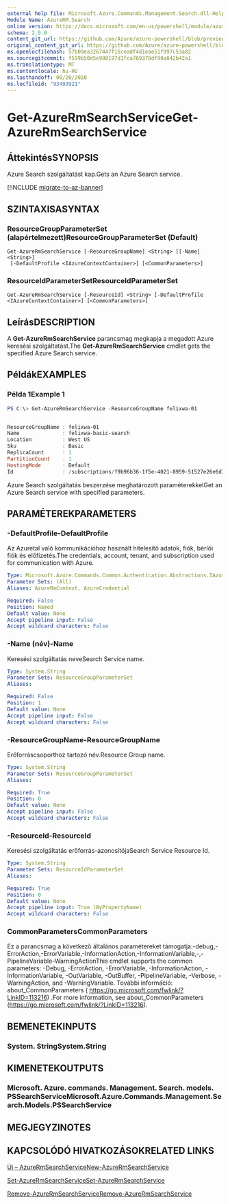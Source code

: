 ```yaml
---
external help file: Microsoft.Azure.Commands.Management.Search.dll-Help.xml
Module Name: AzureRM.Search
online version: https://docs.microsoft.com/en-us/powershell/module/azurerm.search/get-azurermsearchservice
schema: 2.0.0
content_git_url: https://github.com/Azure/azure-powershell/blob/preview/src/ResourceManager/Search/Commands.Management.Search/help/Get-AzureRmSearchService.md
original_content_git_url: https://github.com/Azure/azure-powershell/blob/preview/src/ResourceManager/Search/Commands.Management.Search/help/Get-AzureRmSearchService.md
ms.openlocfilehash: 57b09ea3267447f16ceadf4d1eae51f997c53a82
ms.sourcegitcommit: f599b50d5e980197d1fca769378df90a842b42a1
ms.translationtype: MT
ms.contentlocale: hu-HU
ms.lasthandoff: 08/20/2020
ms.locfileid: "93493921"
---
```

# <span data-ttu-id="d04fa-101">Get-AzureRmSearchService</span><span class="sxs-lookup"><span data-stu-id="d04fa-101">Get-AzureRmSearchService</span></span>

## <span data-ttu-id="d04fa-102">Áttekintés</span><span class="sxs-lookup"><span data-stu-id="d04fa-102">SYNOPSIS</span></span>
<span data-ttu-id="d04fa-103">Azure Search szolgáltatást kap.</span><span class="sxs-lookup"><span data-stu-id="d04fa-103">Gets an Azure Search service.</span></span>

[!INCLUDE [migrate-to-az-banner](../../includes/migrate-to-az-banner.md)]

## <span data-ttu-id="d04fa-104">SZINTAXISA</span><span class="sxs-lookup"><span data-stu-id="d04fa-104">SYNTAX</span></span>

### <span data-ttu-id="d04fa-105">ResourceGroupParameterSet (alapértelmezett)</span><span class="sxs-lookup"><span data-stu-id="d04fa-105">ResourceGroupParameterSet (Default)</span></span>
```
Get-AzureRmSearchService [-ResourceGroupName] <String> [[-Name] <String>]
 [-DefaultProfile <IAzureContextContainer>] [<CommonParameters>]
```

### <span data-ttu-id="d04fa-106">ResourceIdParameterSet</span><span class="sxs-lookup"><span data-stu-id="d04fa-106">ResourceIdParameterSet</span></span>
```
Get-AzureRmSearchService [-ResourceId] <String> [-DefaultProfile <IAzureContextContainer>] [<CommonParameters>]
```

## <span data-ttu-id="d04fa-107">Leírás</span><span class="sxs-lookup"><span data-stu-id="d04fa-107">DESCRIPTION</span></span>
<span data-ttu-id="d04fa-108">A **Get-AzureRmSearchService** parancsmag megkapja a megadott Azure keresési szolgáltatást.</span><span class="sxs-lookup"><span data-stu-id="d04fa-108">The **Get-AzureRmSearchService** cmdlet gets the specified Azure Search service.</span></span>

## <span data-ttu-id="d04fa-109">Példák</span><span class="sxs-lookup"><span data-stu-id="d04fa-109">EXAMPLES</span></span>

### <span data-ttu-id="d04fa-110">Példa 1</span><span class="sxs-lookup"><span data-stu-id="d04fa-110">Example 1</span></span>
```powershell
PS C:\> Get-AzureRmSearchService -ResourceGroupName felixwa-01


ResourceGroupName : felixwa-01
Name              : felixwa-basic-search
Location          : West US
Sku               : Basic
ReplicaCount      : 1
PartitionCount    : 1
HostingMode       : Default
Id                : /subscriptions/f9b96b36-1f5e-4021-8959-51527e26e6d3/resourceGroups/felixwa-01/providers/Microsoft.Search/searchServices/felixwa-basic-search
```

<span data-ttu-id="d04fa-111">Azure Search szolgáltatás beszerzése meghatározott paraméterekkel</span><span class="sxs-lookup"><span data-stu-id="d04fa-111">Get an Azure Search service with specified parameters.</span></span>

## <span data-ttu-id="d04fa-112">PARAMÉTEREK</span><span class="sxs-lookup"><span data-stu-id="d04fa-112">PARAMETERS</span></span>

### <span data-ttu-id="d04fa-113">-DefaultProfile</span><span class="sxs-lookup"><span data-stu-id="d04fa-113">-DefaultProfile</span></span>
<span data-ttu-id="d04fa-114">Az Azuretal való kommunikációhoz használt hitelesítő adatok, fiók, bérlői fiók és előfizetés.</span><span class="sxs-lookup"><span data-stu-id="d04fa-114">The credentials, account, tenant, and subscription used for communication with Azure.</span></span>

```yaml
Type: Microsoft.Azure.Commands.Common.Authentication.Abstractions.IAzureContextContainer
Parameter Sets: (All)
Aliases: AzureRmContext, AzureCredential

Required: False
Position: Named
Default value: None
Accept pipeline input: False
Accept wildcard characters: False
```

### <span data-ttu-id="d04fa-115">-Name (név)</span><span class="sxs-lookup"><span data-stu-id="d04fa-115">-Name</span></span>
<span data-ttu-id="d04fa-116">Keresési szolgáltatás neve</span><span class="sxs-lookup"><span data-stu-id="d04fa-116">Search Service name.</span></span>

```yaml
Type: System.String
Parameter Sets: ResourceGroupParameterSet
Aliases:

Required: False
Position: 1
Default value: None
Accept pipeline input: False
Accept wildcard characters: False
```

### <span data-ttu-id="d04fa-117">-ResourceGroupName</span><span class="sxs-lookup"><span data-stu-id="d04fa-117">-ResourceGroupName</span></span>
<span data-ttu-id="d04fa-118">Erőforráscsoporthoz tartozó név.</span><span class="sxs-lookup"><span data-stu-id="d04fa-118">Resource Group name.</span></span>

```yaml
Type: System.String
Parameter Sets: ResourceGroupParameterSet
Aliases:

Required: True
Position: 0
Default value: None
Accept pipeline input: False
Accept wildcard characters: False
```

### <span data-ttu-id="d04fa-119">-ResourceId</span><span class="sxs-lookup"><span data-stu-id="d04fa-119">-ResourceId</span></span>
<span data-ttu-id="d04fa-120">Keresési szolgáltatás erőforrás-azonosítója</span><span class="sxs-lookup"><span data-stu-id="d04fa-120">Search Service Resource Id.</span></span>

```yaml
Type: System.String
Parameter Sets: ResourceIdParameterSet
Aliases:

Required: True
Position: 0
Default value: None
Accept pipeline input: True (ByPropertyName)
Accept wildcard characters: False
```

### <span data-ttu-id="d04fa-121">CommonParameters</span><span class="sxs-lookup"><span data-stu-id="d04fa-121">CommonParameters</span></span>
<span data-ttu-id="d04fa-122">Ez a parancsmag a következő általános paramétereket támogatja:-debug,-ErrorAction,-ErrorVariable,-InformationAction,-InformationVariable,-,-PipelineVariable-WarningAction</span><span class="sxs-lookup"><span data-stu-id="d04fa-122">This cmdlet supports the common parameters: -Debug, -ErrorAction, -ErrorVariable, -InformationAction, -InformationVariable, -OutVariable, -OutBuffer, -PipelineVariable, -Verbose, -WarningAction, and -WarningVariable.</span></span> <span data-ttu-id="d04fa-123">További információ: about_CommonParameters ( https://go.microsoft.com/fwlink/?LinkID=113216) .</span><span class="sxs-lookup"><span data-stu-id="d04fa-123">For more information, see about_CommonParameters (https://go.microsoft.com/fwlink/?LinkID=113216).</span></span>

## <span data-ttu-id="d04fa-124">BEMENETEK</span><span class="sxs-lookup"><span data-stu-id="d04fa-124">INPUTS</span></span>

### <span data-ttu-id="d04fa-125">System. String</span><span class="sxs-lookup"><span data-stu-id="d04fa-125">System.String</span></span>

## <span data-ttu-id="d04fa-126">KIMENETEK</span><span class="sxs-lookup"><span data-stu-id="d04fa-126">OUTPUTS</span></span>

### <span data-ttu-id="d04fa-127">Microsoft. Azure. commands. Management. Search. models. PSSearchService</span><span class="sxs-lookup"><span data-stu-id="d04fa-127">Microsoft.Azure.Commands.Management.Search.Models.PSSearchService</span></span>

## <span data-ttu-id="d04fa-128">MEGJEGYZI</span><span class="sxs-lookup"><span data-stu-id="d04fa-128">NOTES</span></span>

## <span data-ttu-id="d04fa-129">KAPCSOLÓDÓ HIVATKOZÁSOK</span><span class="sxs-lookup"><span data-stu-id="d04fa-129">RELATED LINKS</span></span>

[<span data-ttu-id="d04fa-130">Új – AzureRmSearchService</span><span class="sxs-lookup"><span data-stu-id="d04fa-130">New-AzureRmSearchService</span></span>](./New-AzureRmSearchService.md)

[<span data-ttu-id="d04fa-131">Set-AzureRmSearchService</span><span class="sxs-lookup"><span data-stu-id="d04fa-131">Set-AzureRmSearchService</span></span>](./Set-AzureRmSearchService.md)

[<span data-ttu-id="d04fa-132">Remove-AzureRmSearchService</span><span class="sxs-lookup"><span data-stu-id="d04fa-132">Remove-AzureRmSearchService</span></span>](./Remove-AzureRmSearchService.md)
